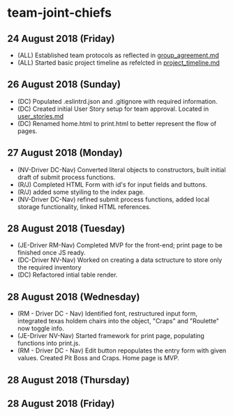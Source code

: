 # team-joint-chiefs

## 24 August 2018 (Friday)
- (ALL) Established team protocols as reflected in [group_agreement.md](group_agreement.md)
- (ALL) Started basic project timeline as refelcted in [project_timeline.md](project_timeline.md)



## 26 August 2018 (Sunday)
- (DC) Populated .eslintrd.json and .gitignore with required information.
- (DC) Created initial User Story setup for team approval. Located in [user_stories.md](user_stories.md)
- (DC) Renamed home.html to print.html to better represent the flow of pages.


## 27 August 2018 (Monday)
- (NV-Driver DC-Nav) Converted literal objects to constructors, built initial draft of submit process functions.
- (R/J) Completed HTML Form with id's for input fields and buttons.
- (R/J) added some styiling to the index page.
- (NV-Driver DC-Nav) refined submit process functions, added local storage functionality, linked HTML references.


## 28 August 2018 (Tuesday)
- (JE-Driver RM-Nav) Completed MVP for the front-end; print page to be finished once JS ready.
- (DC-Driver NV-Nav) Worked on creating a data sctructure to store only the required inventory
- (DC) Refactored intial table render.




## 28 August 2018 (Wednesday)
- (RM - Driver DC - Nav) Identified font, restructured input form, integrated texas holdem chairs into the object, "Craps" and "Roulette" now toggle info.
- (JE-Driver NV-Nav) Started framework for print page, populating functions into print.js.
- (RM - Driver DC - Nav) Edit button repopulates the entry form with given values. Created Pit Boss and Craps. Home page is MVP.



## 28 August 2018 (Thursday)




## 28 August 2018 (Friday)